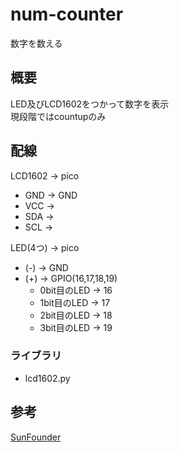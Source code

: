 # num-counter
数字を数える

## 概要
LED及びLCD1602をつかって数字を表示<br>
現段階ではcountupのみ

## 配線
LCD1602 -> pico
- GND -> GND
- VCC -> 
- SDA -> 
- SCL -> 

LED(4つ) -> pico
- (-) -> GND
- (+) -> GPIO(16,17,18,19)
    - 0bit目のLED -> 16
    - 1bit目のLED -> 17
    - 2bit目のLED -> 18
    - 3bit目のLED -> 19

### ライブラリ
- lcd1602.py

## 参考
[SunFounder](https://www.sunfounder.com)
